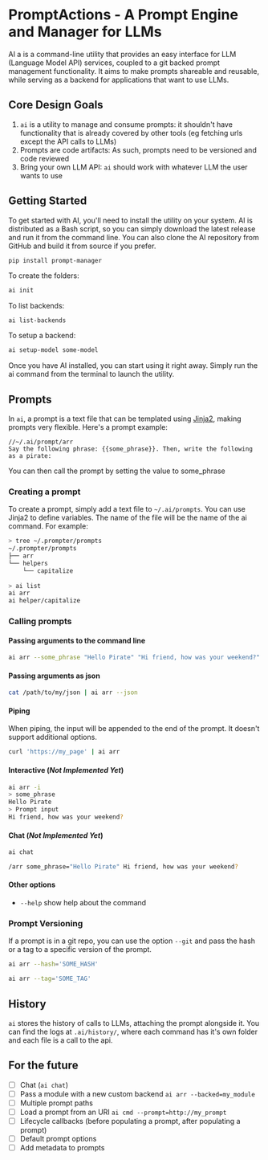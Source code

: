 # PromptActions - A Prompt Engine and Manager for LLMs

AI a is a command-line utility that provides an easy interface for LLM (Language Model API) services, coupled to a 
git backed prompt management functionality. It aims to make prompts shareable and reusable, while serving as a backend
for applications that want to use LLMs.

## Core Design Goals

1. `ai` is a utility to manage and consume prompts: it shouldn't have functionality that is already covered by other tools (eg fetching urls except the API calls to LLMs)
2. Prompts are code artifacts: As such, prompts need to be versioned and code reviewed
3. Bring your own LLM API: `ai` should work with whatever LLM the user wants to use

## Getting Started

To get started with AI, you'll need to install the utility on your system. AI is distributed as a Bash script, so you can simply download the latest release and run it from the command line. You can also clone the AI repository from GitHub and build it from source if you prefer.

```bash
pip install prompt-manager
```

To create the folders:

```bash
ai init
```

To list backends:

```
ai list-backends
```

To setup a backend:

```bash
ai setup-model some-model
```

Once you have AI installed, you can start using it right away. Simply run the ai command from the terminal to launch the utility.

## Prompts

In `ai`, a prompt is a text file that can be templated using [Jinja2](https://jinja.palletsprojects.com/en/3.1.x/), making
prompts very flexible. Here's a prompt example:

```
//~/.ai/prompt/arr
Say the following phrase: {{some_phrase}}. Then, write the following as a pirate:
```

You can then call the prompt by setting the value to some_phrase 

### Creating a prompt

To create a prompt, simply add a text file to `~/.ai/prompts`. You can use Jinja2 to define variables. The name of the file
will be the name of the ai command. For example:

```bash
> tree ~/.prompter/prompts
~/.prompter/prompts
├── arr
└── helpers
    └── capitalize
    
> ai list
ai arr
ai helper/capitalize
```


### Calling prompts

#### Passing arguments to the command line 

```bash
ai arr --some_phrase "Hello Pirate" "Hi friend, how was your weekend?"
```

#### Passing arguments as json

```bash
cat /path/to/my/json | ai arr --json 
```

#### Piping

When piping, the input will be appended to the end of the prompt. It doesn't support additional options.

```bash
curl 'https://my_page' | ai arr
```

#### Interactive (_Not Implemented Yet_)

```bash
ai arr -i
> some_phrase
Hello Pirate
> Prompt input
Hi friend, how was your weekend?
```

#### Chat (_Not Implemented Yet_)

```bash
ai chat

/arr some_phrase="Hello Pirate" Hi friend, how was your weekend?
```

#### Other options

- `--help` show help about the command

### Prompt Versioning

If a prompt is in a git repo, you can use the option `--git` and pass the hash or a tag to a specific version of the prompt.

```bash
ai arr --hash='SOME_HASH'
```

```bash
ai arr --tag='SOME_TAG'
```

## History

`ai` stores the history of calls to LLMs, attaching the prompt alongside it. You can find the logs at `.ai/history/`, where
each command has it's own folder and each file is a call to the api.

## For the future

- [ ] Chat (`ai chat`)
- [ ] Pass a module with a new custom backend `ai arr --backed=my_module`
- [ ] Multiple prompt paths 
- [ ] Load a prompt from an URI `ai cmd --prompt=http://my_prompt`
- [ ] Lifecycle callbacks (before populating a prompt, after populating a prompt)
- [ ] Default prompt options
- [ ] Add metadata to prompts 